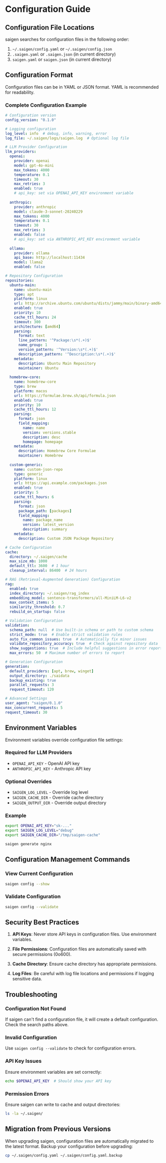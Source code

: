 # Configuration Guide

## Configuration File Locations

saigen searches for configuration files in the following order:

1. `~/.saigen/config.yaml` or `~/.saigen/config.json`
2. `.saigen.yaml` or `.saigen.json` (in current directory)
3. `saigen.yaml` or `saigen.json` (in current directory)

## Configuration Format

Configuration files can be in YAML or JSON format. YAML is recommended for readability.

### Complete Configuration Example

```yaml
# Configuration version
config_version: "0.1.0"

# Logging configuration
log_level: info  # debug, info, warning, error
log_file: ~/.saigen/logs/saigen.log  # Optional log file

# LLM Provider Configuration
llm_providers:
  openai:
    provider: openai
    model: gpt-4o-mini
    max_tokens: 4000
    temperature: 0.1
    timeout: 30
    max_retries: 3
    enabled: true
    # api_key: set via OPENAI_API_KEY environment variable
  
  anthropic:
    provider: anthropic
    model: claude-3-sonnet-20240229
    max_tokens: 4000
    temperature: 0.1
    timeout: 30
    max_retries: 3
    enabled: false
    # api_key: set via ANTHROPIC_API_KEY environment variable
  
  ollama:
    provider: ollama
    api_base: http://localhost:11434
    model: llama2
    enabled: false

# Repository Configuration
repositories:
  ubuntu-main:
    name: ubuntu-main
    type: apt
    platform: linux
    url: http://archive.ubuntu.com/ubuntu/dists/jammy/main/binary-amd64/Packages.gz
    enabled: true
    priority: 10
    cache_ttl_hours: 24
    timeout: 300
    architecture: [amd64]
    parsing:
      format: text
      line_pattern: '^Package:\s*(.+)$'
      name_group: 1
      version_pattern: '^Version:\s*(.+)$'
      description_pattern: '^Description:\s*(.+)$'
    metadata:
      description: Ubuntu Main Repository
      maintainer: Ubuntu
  
  homebrew-core:
    name: homebrew-core
    type: brew
    platform: macos
    url: https://formulae.brew.sh/api/formula.json
    enabled: true
    priority: 10
    cache_ttl_hours: 12
    parsing:
      format: json
      field_mapping:
        name: name
        version: versions.stable
        description: desc
        homepage: homepage
    metadata:
      description: Homebrew Core Formulae
      maintainer: Homebrew
  
  custom-generic:
    name: custom-json-repo
    type: generic
    platform: linux
    url: https://api.example.com/packages.json
    enabled: true
    priority: 5
    cache_ttl_hours: 6
    parsing:
      format: json
      package_path: [packages]
      field_mapping:
        name: package_name
        version: latest_version
        description: summary
    metadata:
      description: Custom JSON Package Repository

# Cache Configuration
cache:
  directory: ~/.saigen/cache
  max_size_mb: 1000
  default_ttl: 3600  # 1 hour
  cleanup_interval: 86400  # 24 hours

# RAG (Retrieval-Augmented Generation) Configuration
rag:
  enabled: true
  index_directory: ~/.saigen/rag_index
  embedding_model: sentence-transformers/all-MiniLM-L6-v2
  max_context_items: 5
  similarity_threshold: 0.7
  rebuild_on_startup: false

# Validation Configuration
validation:
  schema_path: null  # Use built-in schema or path to custom schema
  strict_mode: true  # Enable strict validation rules
  auto_fix_common_issues: true  # Automatically fix minor issues
  validate_repository_accuracy: true  # Check against repository data
  show_suggestions: true  # Include helpful suggestions in error reports
  max_errors: 50  # Maximum number of errors to report

# Generation Configuration
generation:
  default_providers: [apt, brew, winget]
  output_directory: ./saidata
  backup_existing: true
  parallel_requests: 3
  request_timeout: 120

# Advanced Settings
user_agent: "saigen/0.1.0"
max_concurrent_requests: 5
request_timeout: 30
```

## Environment Variables

Environment variables override configuration file settings:

### Required for LLM Providers
- `OPENAI_API_KEY` - OpenAI API key
- `ANTHROPIC_API_KEY` - Anthropic API key

### Optional Overrides
- `SAIGEN_LOG_LEVEL` - Override log level
- `SAIGEN_CACHE_DIR` - Override cache directory
- `SAIGEN_OUTPUT_DIR` - Override output directory

### Example
```bash
export OPENAI_API_KEY="sk-..."
export SAIGEN_LOG_LEVEL="debug"
export SAIGEN_CACHE_DIR="/tmp/saigen-cache"

saigen generate nginx
```

## Configuration Management Commands

### View Current Configuration
```bash
saigen config --show
```

### Validate Configuration
```bash
saigen config --validate
```

## Security Best Practices

1. **API Keys**: Never store API keys in configuration files. Use environment variables.

2. **File Permissions**: Configuration files are automatically saved with secure permissions (0o600).

3. **Cache Directory**: Ensure cache directory has appropriate permissions.

4. **Log Files**: Be careful with log file locations and permissions if logging sensitive data.

## Troubleshooting

### Configuration Not Found
If saigen can't find a configuration file, it will create a default configuration. Check the search paths above.

### Invalid Configuration
Use `saigen config --validate` to check for configuration errors.

### API Key Issues
Ensure environment variables are set correctly:
```bash
echo $OPENAI_API_KEY  # Should show your API key
```

### Permission Errors
Ensure saigen can write to cache and output directories:
```bash
ls -la ~/.saigen/
```

## Migration from Previous Versions

When upgrading saigen, configuration files are automatically migrated to the latest format. Backup your configuration before upgrading:

```bash
cp ~/.saigen/config.yaml ~/.saigen/config.yaml.backup
```